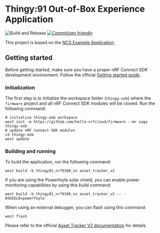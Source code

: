 # Thingy:91 Out-of-Box Experience Application

![Build and Release](https://github.com/hello-nrfcloud/firmware/workflows/Build%2C%20Test%2C%20Release/badge.svg)
[![Commitizen friendly](https://img.shields.io/badge/commitizen-friendly-brightgreen.svg)](http://commitizen.github.io/cz-cli/)

This project is based on the
[NCS Example Application](https://github.com/nrfconnect/ncs-example-application).

## Getting started

Before getting started, make sure you have a proper nRF Connect SDK development
environment. Follow the official
[Getting started guide](https://developer.nordicsemi.com/nRF_Connect_SDK/doc/latest/nrf/getting_started.html).

### Initialization

The first step is to initialize the workspace folder (`thingy-oob`) where the
`firmware` project and all nRF Connect SDK modules will be cloned. Run
the following command:

```shell
# initialize thingy-oob workspace
west init -m https://github.com/hello-nrfcloud/firmware --mr saga thingy-oob
# update nRF Connect SDK modules
cd thingy-oob
west update
```

### Building and running

To build the application, run the following command:

```shell
west build -b thingy91_nrf9160_ns asset_tracker_v2
```

If you are using the Powerfoyle solar shield, you can enable power monitoring
capabilities by using this build command:

```shell
west build -b thingy91_nrf9160_ns asset_tracker_v2 -- -DSHIELD=powerfoyle
```

When using an external debugger, you can flash using this command:

```shell
west flash
```

Please refer to the official
[Asset Tracker V2 documentation](https://developer.nordicsemi.com/nRF_Connect_SDK/doc/2.4.0/nrf/applications/asset_tracker_v2/doc/asset_tracker_v2_description.html)
for details.
